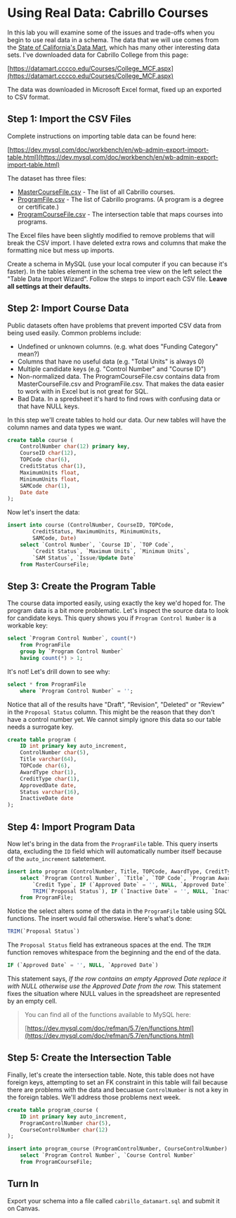 # Using Real Data: Cabrillo Courses 

In this lab you will examine some of the issues and trade-offs when you begin to use real data in a schema. The data that we will use comes from the [State of California's Data Mart](https://datamart.cccco.edu/), which has many other interesting data sets. I've downloaded data for Cabrillo College from this page: 

[https://datamart.cccco.edu/Courses/College_MCF.aspx](https://datamart.cccco.edu/Courses/College_MCF.aspx)

The data was downloaded in Microsoft Excel format, fixed up an exported to CSV format. 

## Step 1: Import the CSV Files 

Complete instructions on importing table data can be found here:

[https://dev.mysql.com/doc/workbench/en/wb-admin-export-import-table.html](https://dev.mysql.com/doc/workbench/en/wb-admin-export-import-table.html)

The dataset has three files: 

  - [MasterCourseFile.csv](../../_static/cis-54/MasterCourseFile.csv) - The list of all Cabrillo courses. 
  - [ProgramFile.csv](../../_static/cis-54/ProgramFile.csv) - The list of Cabrillo programs. (A program is a degree or certificate.)
  - [ProgramCourseFile.csv](../../_static/cis-54/ProgramCourseFile.csv) - The intersection table that maps courses into programs. 
  
The Excel files have been slightly modified to remove problems that will break the CSV import. I have deleted extra rows and columns that make the formatting nice but mess up imports. 

Create a schema in MySQL (use your local computer if you can because it's faster). In the tables element in the schema tree view on the left select the "Table Data Import Wizard". Follow the steps to import each CSV file. **Leave all settings at their defaults.**

## Step 2: Import Course Data

Public datasets often have problems that prevent imported CSV data from being used easily. Common problems include:

 - Undefined or unknown columns. (e.g. what does "Funding Category" mean?)
 - Columns that have no useful data (e.g. "Total Units" is always 0)
 - Multiple candidate keys (e.g. "Control Number" and "Course ID")
 - Non-normalized data. The ProgramCourseFile.csv contains data from MasterCourseFile.csv and ProgramFile.csv. That makes the data easier to work with in Excel but is not great for SQL. 
 - Bad Data. In a spredsheet it's hard to find rows with confusing data or that have NULL keys. 
 
In this step we'll create tables to hold our data. Our new tables will have the column names and data types we want. 

```sql
create table course (
    ControlNumber char(12) primary key,
    CourseID char(12),
    TOPCode char(6), 
    CreditStatus char(1), 
    MaximumUnits float,
    MinimumUnits float, 
    SAMCode char(1), 
    Date date
);
```


Now let's insert the data: 

```sql
insert into course (ControlNumber, CourseID, TOPCode,
        CreditStatus, MaximumUnits, MinimumUnits, 
        SAMCode, Date)
	select `Control Number`, `Course ID`, `TOP Code`, 
		`Credit Status`, `Maximum Units`, `Minimum Units`, 
		`SAM Status`, `Issue/Update Date`
	from MasterCourseFile;
```

## Step 3: Create the Program Table

The course data imported easily, using exactly the key we'd hoped for. The program data is a bit more problematic. Let's inspect the source data to look for candidate keys. This query shows you if `Program Control Number` is a workable key:

```sql
select `Program Control Number`, count(*)  
	from ProgramFile
    group by `Program Control Number`
    having count(*) > 1; 
```

It's not! Let's drill down to see why:

```sql
select * from ProgramFile
	where `Program Control Number` = '';
```

Notice that all of the results have "Draft", "Revision", "Deleted" or "Review" in the `Proposal Status` column. This might be the reason that they don't have a control number yet. We cannot simply ignore this data so our table needs a surrogate key.

```sql
create table program ( 
    ID int primary key auto_increment,
    ControlNumber char(5), 
    Title varchar(64),
    TOPCode char(6), 
    AwardType char(1), 
    CreditType char(1), 
    ApprovedDate date, 
    Status varchar(16), 
    InactiveDate date
);
```

## Step 4: Import Program Data 

Now let's bring in the data from the `ProgramFile` table. This query inserts data, excluding the `ID` field which will automatically number itself because of the `auto_increment` satetement. 

```sql
insert into program (ControlNumber, Title, TOPCode, AwardType, CreditType, ApprovedDate, Status, InactiveDate)
	select `Program Control Number`, `Title`, `TOP Code`, `Program Award`, 
		`Credit Type`, IF (`Approved Date` = '', NULL, `Approved Date`), 
        TRIM(`Proposal Status`), IF (`Inactive Date` = '', NULL, `Inactive Date`)
	from ProgramFile; 
```

Notice the select alters some of the data in the `ProgramFile` table using SQL functions. The insert would fail otherswise. Here's what's done: 

```sql
TRIM(`Proposal Status`)
```

The `Proposal Status` field has extraneous spaces at the end. The `TRIM` function removes whitespace from the beginning and the end of the data. 

```sql
IF (`Approved Date` = '', NULL, `Approved Date`)
```

This statement says, *If the row contains an empty Approved Date replace it with NULL otherwise use the Approved Date from the row.* This statement fixes the situation where NULL values in the spreadsheet are represented by an empty cell. 

> You can find all of the functions available to MySQL here: 
>
> [https://dev.mysql.com/doc/refman/5.7/en/functions.html](https://dev.mysql.com/doc/refman/5.7/en/functions.html)

## Step 5: Create the Intersection Table 

Finally, let's create the intersection table. Note, this table does not have foreign keys, attempting to set an FK constraint in this table will fail because there are problems with the data and becuasue `ControlNumber` is not a key in the foreign tables. We'll address those problems next week.

```sql
create table program_course (
    ID int primary key auto_increment, 
    ProgramControlNumber char(5), 
    CourseControlNumber char(12)
);

insert into program_course (ProgramControlNumber, CourseControlNumber)
	select `Program Control Number`, `Course Control Number` 
    from ProgramCourseFile; 
```

## Turn In 

Export your schema into a file called `cabrillo_datamart.sql` and submit it on Canvas. 
